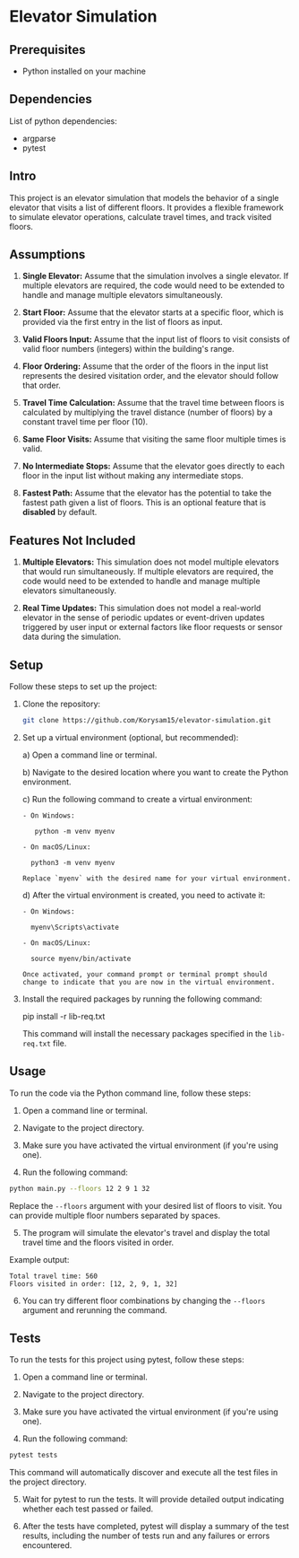 # Elevator Simulation

## Prerequisites

- Python installed on your machine

## Dependencies
List of python dependencies:
* argparse
* pytest

## Intro

This project is an elevator simulation that models the behavior of a single elevator that visits a list of different floors. It provides a flexible framework to simulate elevator operations, calculate travel times, and track visited floors.

## Assumptions

1. **Single Elevator:** Assume that the simulation involves a single elevator. If multiple elevators are required, the code would need to be extended to handle and manage multiple elevators simultaneously.

2. **Start Floor:** Assume that the elevator starts at a specific floor, which is provided via the first entry in the list of floors as input.

3. **Valid Floors Input:** Assume that the input list of floors to visit consists of valid floor numbers (integers) within the building's range.

4. **Floor Ordering:** Assume that the order of the floors in the input list represents the desired visitation order, and the elevator should follow that order.

5. **Travel Time Calculation:** Assume that the travel time between floors is calculated by multiplying the travel distance (number of floors) by a constant travel time per floor (10).

6. **Same Floor Visits:** Assume that visiting the same floor multiple times is valid.

7. **No Intermediate Stops:** Assume that the elevator goes directly to each floor in the input list without making any intermediate stops.

8. **Fastest Path:** Assume that the elevator has the potential to take the fastest path given a list of floors. This is an optional feature that is **disabled** by default.

## Features Not Included

1. **Multiple Elevators:** This simulation does not model multiple elevators that would run simultaneously. If multiple elevators are required, the code would need to be extended to handle and manage multiple elevators simultaneously.

2. **Real Time Updates:** This simulation does not model a real-world elevator in the sense of periodic updates or event-driven updates triggered by user input or external factors like floor requests or sensor data during the simulation.

## Setup

Follow these steps to set up the project:

1. Clone the repository:

    ```bash
    git clone https://github.com/Korysam15/elevator-simulation.git
    ```

2. Set up a virtual environment (optional, but recommended):
   
    a) Open a command line or terminal.
    
    b) Navigate to the desired location where you want to create the Python environment.
    
    c) Run the following command to create a virtual environment:
    
       - On Windows:

          python -m venv myenv

       - On macOS/Linux:

         python3 -m venv myenv

       Replace `myenv` with the desired name for your virtual environment.
    
    d) After the virtual environment is created, you need to activate it:

       - On Windows:

         myenv\Scripts\activate

       - On macOS/Linux:

         source myenv/bin/activate
    
       Once activated, your command prompt or terminal prompt should change to indicate that you are now in the virtual environment.

3. Install the required packages by running the following command:
   
    pip install -r lib-req.txt

    This command will install the necessary packages specified in the `lib-req.txt` file.

## Usage

To run the code via the Python command line, follow these steps:

1. Open a command line or terminal.

2. Navigate to the project directory.

3. Make sure you have activated the virtual environment (if you're using one).

4. Run the following command:

```bash
python main.py --floors 12 2 9 1 32
```

Replace the `--floors` argument with your desired list of floors to visit. You can provide multiple floor numbers separated by spaces.

5. The program will simulate the elevator's travel and display the total travel time and the floors visited in order.

Example output:

    Total travel time: 560
    Floors visited in order: [12, 2, 9, 1, 32]

6. You can try different floor combinations by changing the `--floors` argument and rerunning the command.

## Tests

To run the tests for this project using pytest, follow these steps:

1. Open a command line or terminal.

2. Navigate to the project directory.

3. Make sure you have activated the virtual environment (if you're using one).

4. Run the following command:

```bash
pytest tests
```

This command will automatically discover and execute all the test files in the project directory.

5. Wait for pytest to run the tests. It will provide detailed output indicating whether each test passed or failed.

6. After the tests have completed, pytest will display a summary of the test results, including the number of tests run and any failures or errors encountered.
